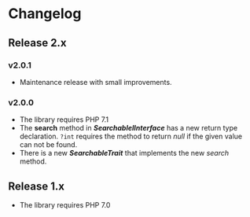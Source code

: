 # Changelog



## Release 2.x



### v2.0.1

- Maintenance release with small improvements.

### v2.0.0

- The library requires PHP 7.1
- The **search** method in ***SearchablelInterface***  has a new return type declaration.  `?int` requires the method to return *null* if the given value can not be found.
- There is a new ***SearchableTrait*** that implements the new *search* method.



## Release 1.x

- The library requires PHP 7.0